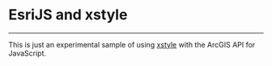 # EsriJS and xstyle

----
This is just an experimental sample of using [xstyle](https://github.com/kriszyp/xstyle) with the ArcGIS API for JavaScript.
